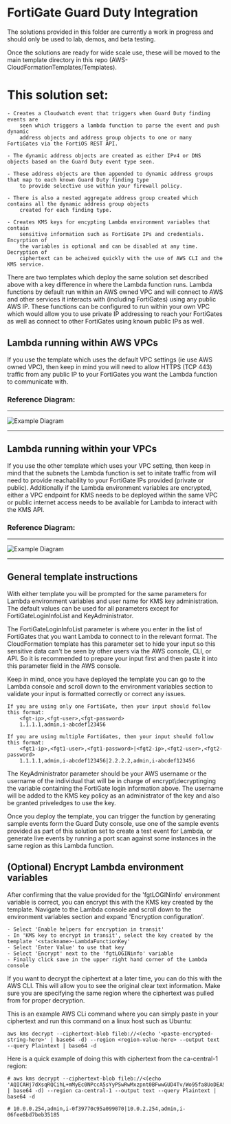 # FortiGate Guard Duty Integration

The solutions provided in this folder are currently a work in progress and should only be used to lab, demos, and beta testing.

Once the solutions are ready for wide scale use, these will be moved to the main template directory in this repo (AWS-CloudFormationTemplates/Templates).

# This solution set:
	- Creates a Cloudwatch event that triggers when Guard Duty finding events are 
		seen which triggers a lambda function to parse the event and push dynamic
		address objects and address group objects to one or many FortiGates via the FortiOS REST API. 
		
	- The dynamic address objects are created as either IPv4 or DNS objects based on the Guard Duty event type seen.  
	
	- These address objects are then appended to dynamic address groups that map to each known Guard Duty finding type
		to provide selective use within your firewall policy.
	
	- There is also a nested aggregate address group created which contains all the dynamic address group objects
		created for each finding type.
	
	- Creates KMS keys for encypting Lambda environment variables that contain 
		sensitive information such as FortiGate IPs and credentials.  Encyrption of
		the variables is optional and can be disabled at any time.  Decryption of
		ciphertext can be acheived quickly with the use of AWS CLI and the KMS service.
		
There are two templates which deploy the same solution set described above with a key difference in where the Lambda function runs.  Lambda functions by default run within an AWS owned VPC and will connect to AWS and other services it interacts with (including FortiGates) using any public AWS IP.  These functions can be configured to run within your own VPC which would allow you to use private IP addressing to reach your FortiGates as well as connect to other FortiGates using known public IPs as well.

## Lambda running within AWS VPCs
If you use the template which uses the default VPC settings (ie use AWS owned VPC), then keep in mind you will need to allow HTTPS (TCP 443) traffic from any public IP to your FortiGates you want the Lambda function to communicate with.  

### Reference Diagram:
---

![Example Diagram](https://raw.githubusercontent.com/fortinetclouddev/FortiGate-HA-for-Azure/EastWestHA2.1/diagram1.png)

---

## Lambda running within your VPCs
If you use the other template which uses your VPC setting, then keep in mind that the subnets the Lambda function is set to initate traffic from will need to provide reachability to your FortiGate IPs provided (private or public).  Additionally if the Lambda environment variables are encrypted, either a VPC endpoint for KMS needs to be deployed within the same VPC or public internet access needs to be available for Lambda to interact with the KMS API.
### Reference Diagram:
---

![Example Diagram](https://raw.githubusercontent.com/fortinetclouddev/FortiGate-HA-for-Azure/EastWestHA2.1/diagram1.png)

---

## General template instructions

With either template you will be prompted for the same parameters for Lambda environment variables and user name for KMS key administration.  The default values can be used for all parameters except for FortiGateLoginInfoList and KeyAdministrator.

The FortiGateLoginInfoList parameter is where you enter in the list of FortiGates that you want Lambda to connect to in the relevant format.  The CloudFormation template has this parameter set to hide your input so this sensitive data can't be seen by other users via the AWS console, CLI, or API.  So it is recommended to prepare your input first and then paste it into this parameter field in the AWS console.

Keep in mind, once you have deployed the template you can go to the Lambda console and scroll down to the environment variables section to validate your input is formatted correctly or correct any issues.

	If you are using only one FortiGate, then your input should follow this format:
		<fgt-ip>,<fgt-user>,<fgt-password>
		1.1.1.1,admin,i-abcdef123456

	If you are using multiple FortiGates, then your input should follow this format:
		<fgt1-ip>,<fgt1-user>,<fgt1-password>|<fgt2-ip>,<fgt2-user>,<fgt2-password>
		1.1.1.1,admin,i-abcdef123456|2.2.2.2,admin,i-abcdef123456

The KeyAdministrator parameter should be your AWS username or the username of the individual that will be in charge of encrypt\decryptinging the variable containing the FortiGate login information above.  The username will be added to the KMS key policy as an administrator of the key and also be granted priveledges to use the key.

Once you deploy the template, you can trigger the function by generating sample events form the Guard Duty console, use one of the sample events provided as part of this solution set to create a test event for Lambda, or generate live events by running a port scan against some instances in the same region as this Lambda function.

## (Optional) Encrypt Lambda environment variables

After confirming that the value provided for the 'fgtLOGINinfo' environment variable is correct, you can encrypt this with the KMS key created by the template.  Navigate to the Lambda console and scroll down to the environment variables section and expand 'Encryption configuration'.

	- Select 'Enable helpers for encryption in transit' 
	- In 'KMS key to encrypt in transit', select the key created by the template '<stackname>-LambdaFunctionKey'
	- Select 'Enter Value' to use that key
	- Select 'Encrypt' next to the 'fgtLOGINinfo' variable
	- Finally click save in the upper right hand corner of the Lambda console

If you want to decrypt the ciphertext at a later time, you can do this with the AWS CLI.  This will allow you to see the original clear text information.  Make sure you are specifying the same region where the ciphertext was pulled from for proper decryption.

This is an example AWS CLi command where you can simply paste in your ciphertext and run this command on a linux host such as Ubuntu:
	
	aws kms decrypt --ciphertext-blob fileb://<(echo '<paste-encrypted-string-here>' | base64 -d) --region <region-value-here> --output text --query Plaintext | base64 -d

 Here is a quick example of doing this with ciphertext from the ca-central-1 region:

	# aws kms decrypt --ciphertext-blob fileb://<(echo 'AQICAHj7dXsqRQCihL+mMyEc0NPccA5sYyPSwRwMxzpnt0BFwwGUD4Tv/Wo95fa8UoDEASt+AAAAqzCBqAYJKoZIhvcNAQcGoIGaMIGXAgEAMIGRBgkqhkiG9w0BBwEwHgYJYIZIAWUDBAEuMBEEDF67d4Q7tiTt8PnmZwIBEIBklOTKrTm0EmV75X2mh0huprQHnFVgiHYw+6aLbT/Z6zqtcIfQYt1dPz4O70wpnK1Xs7gMmAOP9O1dRXgcF4T6WYN55ImzZG2l3lUDLJDFlNWL/GyztcmxPLX+9E83as0SF/aKhw==' | base64 -d) --region ca-central-1 --output text --query Plaintext | base64 -d

	# 10.0.0.254,admin,i-0f39770c95a099070|10.0.2.254,admin,i-06fee8bd7beb35185
